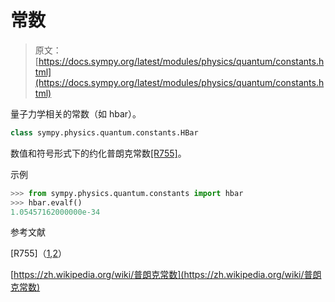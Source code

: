 # 常数

> 原文：[https://docs.sympy.org/latest/modules/physics/quantum/constants.html](https://docs.sympy.org/latest/modules/physics/quantum/constants.html)

量子力学相关的常数（如 hbar）。

```py
class sympy.physics.quantum.constants.HBar
```

数值和符号形式下的约化普朗克常数[[R755]](#r755)。

示例

```py
>>> from sympy.physics.quantum.constants import hbar
>>> hbar.evalf()
1.05457162000000e-34 
```

参考文献

[R755]（[1](#id1),[2](#id2)）

[https://zh.wikipedia.org/wiki/普朗克常数](https://zh.wikipedia.org/wiki/普朗克常数)
